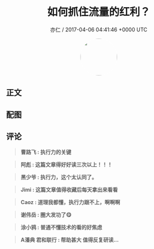 <h1 align="center">如何抓住流量的红利？</h1>
<p align="center">
    <a>亦仁 / 2017-04-06 04:41:46 &#43;0000 UTC</a>
</p>

<div align="center">
    <img src="https://images.zsxq.com/Fn3NQqCN8nuGF86yZPXSbEsl0mb3?e=1590940799&amp;token=kIxbL07-8jAj8w1n4s9zv64FuZZNEATmlU_Vm6zD:pfbNc8W3hS0oYG_hyXXh_rHMHuc=" width="100" height="100" style="border:1px solid;border-radius:50%; color:#ffffff"/>
</div>

## 正文

<div>

</div>

## 配图
<div class="image" align="center">

</div>

## 评论

<div align="left">
<div>

<blockquote >
<span> <strong>曹路飞 : 执行力的关键 </strong></span>
</blockquote>

<blockquote >
<span> <strong>阿彪 : 这篇文章得好好读三次以上！！！ </strong></span>
</blockquote>

<blockquote >
<span> <strong>黑少爷 : 执行力，这个太认同了。 </strong></span>
</blockquote>

<blockquote >
<span> <strong>Jimi : 这篇文章值得收藏后每天拿出来看看 </strong></span>
</blockquote>

<blockquote >
<span> <strong>Caoz : 道理我都懂，执行力跟不上，啊啊啊 </strong></span>
</blockquote>

<blockquote >
<span> <strong>谢伟岳 : 圈大发功了😋 </strong></span>
</blockquote>

<blockquote >
<span> <strong>涂小鸦 : 普通不懂技术的看的好焦虑 </strong></span>
</blockquote>

<blockquote >
<span> <strong>A潘典 君和联行 : 帮助甚大 值得反复研读... </strong></span>
</blockquote>

</div>
</div>